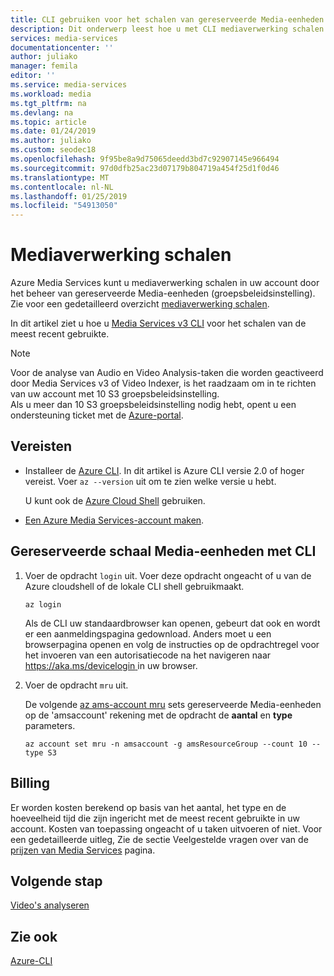 ```yaml
---
title: CLI gebruiken voor het schalen van gereserveerde Media-eenheden - Azure | Microsoft Docs
description: Dit onderwerp leest hoe u met CLI mediaverwerking schalen met Azure Media Services.
services: media-services
documentationcenter: ''
author: juliako
manager: femila
editor: ''
ms.service: media-services
ms.workload: media
ms.tgt_pltfrm: na
ms.devlang: na
ms.topic: article
ms.date: 01/24/2019
ms.author: juliako
ms.custom: seodec18
ms.openlocfilehash: 9f95be8a9d75065deedd3bd7c92907145e966494
ms.sourcegitcommit: 97d0dfb25ac23d07179b804719a454f25d1f0d46
ms.translationtype: MT
ms.contentlocale: nl-NL
ms.lasthandoff: 01/25/2019
ms.locfileid: "54913050"
---
```

# <a name="scaling-media-processing"></a>Mediaverwerking schalen

Azure Media Services kunt u mediaverwerking schalen in uw account door het beheer van gereserveerde Media-eenheden (groepsbeleidsinstelling). Zie voor een gedetailleerd overzicht [mediaverwerking schalen](../previous/media-services-scale-media-processing-overview.md). 

In dit artikel ziet u hoe u [Media Services v3 CLI](https://aka.ms/ams-v3-cli-ref) voor het schalen van de meest recent gebruikte.

> [!NOTE]
> Voor de analyse van Audio en Video Analysis-taken die worden geactiveerd door Media Services v3 of Video Indexer, is het raadzaam om in te richten van uw account met 10 S3 groepsbeleidsinstelling. <br/>Als u meer dan 10 S3 groepsbeleidsinstelling nodig hebt, opent u een ondersteuning ticket met de [Azure-portal](https://portal.azure.com/).

## <a name="prerequisites"></a>Vereisten 

+ Installeer de [Azure CLI]( /cli/azure/install-azure-cli). In dit artikel is Azure CLI versie 2.0 of hoger vereist. Voer `az --version` uit om te zien welke versie u hebt. 

    U kunt ook de [Azure Cloud Shell](https://docs.microsoft.com/azure/cloud-shell/overview?view=azure-cli-latest) gebruiken.
+ [Een Azure Media Services-account maken](create-account-cli-how-to.md).

## <a name="scale-media-reserved-units-with-cli"></a>Gereserveerde schaal Media-eenheden met CLI

1. Voer de opdracht `login` uit. Voer deze opdracht ongeacht of u van de Azure cloudshell of de lokale CLI shell gebruikmaakt.

    ```azurecli
    az login
    ```
    
    Als de CLI uw standaardbrowser kan openen, gebeurt dat ook en wordt er een aanmeldingspagina gedownload. Anders moet u een browserpagina openen en volg de instructies op de opdrachtregel voor het invoeren van een autorisatiecode na het navigeren naar [ https://aka.ms/devicelogin ](https://aka.ms/devicelogin) in uw browser.
2. Voer de opdracht `mru` uit.

    De volgende [az ams-account mru](https://docs.microsoft.com/cli/azure/ams/account/mru?view=azure-cli-latest) sets gereserveerde Media-eenheden op de 'amsaccount' rekening met de opdracht de **aantal** en **type** parameters.

    ```azurecli
    az account set mru -n amsaccount -g amsResourceGroup --count 10 --type S3
    ```

## <a name="billing"></a>Billing

Er worden kosten berekend op basis van het aantal, het type en de hoeveelheid tijd die zijn ingericht met de meest recent gebruikte in uw account. Kosten van toepassing ongeacht of u taken uitvoeren of niet. Voor een gedetailleerde uitleg, Zie de sectie Veelgestelde vragen over van de [prijzen van Media Services](https://azure.microsoft.com/pricing/details/media-services/) pagina.   

## <a name="next-step"></a>Volgende stap

[Video's analyseren](analyze-videos-tutorial-with-api.md) 

## <a name="see-also"></a>Zie ook

[Azure-CLI](https://docs.microsoft.com/cli/azure/ams?view=azure-cli-latest)
